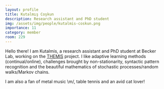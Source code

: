 ```yaml
---
layout: profile
title: Kutalmış Coşkun
description: Research assistant and PhD student
img: /assets/img/people/kutalmis-coskun.png
importance: 11
category: member
room: 229
---
```


Hello there! I am Kutalmis, a research assistant and PhD student at Becker Lab, working on the [THEMIS](/projects/2022_themis) project. I like adaptive learning methods (continual/online), challenges brought by non-stationarity, syntactic pattern recognition and the beautiful mathematics of stochastic processes/random walks/Markov chains. 

I am also a fan of metal music \m/, table tennis and an avid cat lover!

